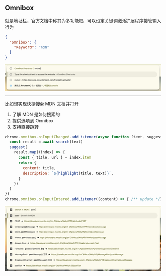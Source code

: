 ## Omnibox

就是地址栏，官方文档中称其为多功能框，可以设定关键词激活扩展程序接管输入行为

```json
{
  "omnibox": {
    "keyword": "mdn"
  }
}
```

<img class="max-h-72 mt-8" src="../assets/omnibox-shortcuts.png" />

---

<div class="flex items-start justify-between gap-8">

<div class="flex-1">

比如想实现快捷搜索 MDN 文档并打开

1. 了解 MDN 是如何搜索的
2. 提供选项到 Omnibox
3. 支持直接跳转

</div>

<div class="flex-1">

```js {1,4,7-10,12,14,16-18}
chrome.omnibox.onInputChanged.addListener(async function (text, suggest) {
  const result = await search(text)
  suggest(
    result.map((index) => {
      const { title, url } = index.item
      return {
        content: title,
        description: `${highlight(title, text)}`,
      }
    })
  )
})
chrome.omnibox.onInputEntered.addListener((content) => { /** update */})
```

</div>

</div>

<img class="max-h-64 mt-2" src="../assets/omnibox-mdn.png" />
